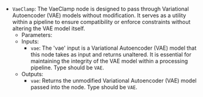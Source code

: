 - `VaeClamp`: The VaeClamp node is designed to pass through Variational Autoencoder (VAE) models without modification. It serves as a utility within a pipeline to ensure compatibility or enforce constraints without altering the VAE model itself.
    - Parameters:
    - Inputs:
        - `vae`: The 'vae' input is a Variational Autoencoder (VAE) model that this node takes as input and returns unaltered. It is essential for maintaining the integrity of the VAE model within a processing pipeline. Type should be `VAE`.
    - Outputs:
        - `vae`: Returns the unmodified Variational Autoencoder (VAE) model passed into the node. Type should be `VAE`.
